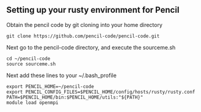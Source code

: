 

## Setting up your rusty environment for Pencil

Obtain the pencil code by git cloning into your home directory

	git clone https://github.com/pencil-code/pencil-code.git

Next go to the pencil-code directory, and execute the sourceme.sh 

	cd ~/pencil-code
	source sourceme.sh

Next add these lines to your ~/.bash_profile

	export PENCIL_HOME=~/pencil-code
	export PENCIL_CONFIG_FILES=$PENCIL_HOME/config/hosts/rusty/rusty.conf
	PATH=$PENCIL_HOME/bin:$PENCIL_HOME/utils:"${PATH}"
	module load openmpi

